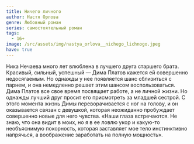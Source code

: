 ```yaml
---
title: Ничего личного
author: Настя Орлова
genre: Любовный роман
series: самостоятельный роман
tags:
  - 16+
image: /src/assets/img/nastya_orlova__nichego_lichnogo.jpeg
have: true
---
```

Ника Нечаева много лет влюблена в лучшего друга старшего брата. Красивый, сильный, успешный — Дима Платов кажется ей совершенно недосягаемым. Но однажды у нее появляется шанс сблизиться с парнем, и она немедленно решает этим шансом воспользоваться. Дима Платов все свое время посвящает работе, а не личной жизни. Но однажды лучший друг просит его присмотреть за младшей сестрой. С этого момента жизнь Димы переворачивается с ног на голову, и он оказывается связан с девушкой, которая неожиданно пробуждает совершенно новые для него чувства. «Наши глаза встречаются. Не знаю, что она видит в моих, но я в ее ловлю укор и какую-то необъяснимую покорность, которая заставляет мое тело инстинктивно напрячься, а воображение заработать на полную мощность».
